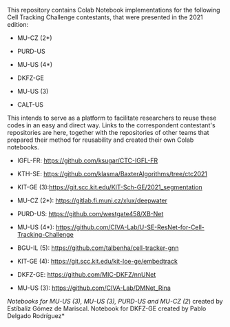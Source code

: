This repository contains Colab Notebook implementations for the following Cell Tracking Challenge contestants, that were presented in the 2021 edition:


- MU-CZ (2*)
- PURD-US
- MU-US (4*)
- DKFZ-GE
- MU-US (3)

- CALT-US

This intends to serve as a platform to facilitate researchers to reuse these codes in an easy and direct way. 
Links to the correspondent contestant's repositories are here, together with the repositories of other teams that prepared their method for reusability and created their own Colab notebooks.

- IGFL-FR: https://github.com/ksugar/CTC-IGFL-FR
- KTH-SE: https://github.com/klasma/BaxterAlgorithms/tree/ctc2021
- KIT-GE (3):https://git.scc.kit.edu/KIT-Sch-GE/2021_segmentation
- MU-CZ (2*): https://gitlab.fi.muni.cz/xlux/deepwater
- PURD-US: https://github.com/westgate458/XB-Net
- MU-US (4*): https://github.com/CIVA-Lab/U-SE-ResNet-for-Cell-Tracking-Challenge
- BGU-IL (5): https://github.com/talbenha/cell-tracker-gnn
- KIT-GE (4): https://git.scc.kit.edu/kit-loe-ge/embedtrack
- DKFZ-GE: https://github.com/MIC-DKFZ/nnUNet
 
- MU-US (3): https://github.com/CIVA-Lab/DMNet_Rina


*Notebooks for MU-US (3), MU-US (3), PURD-US and MU-CZ (2*) created by Estíbaliz Gómez de Mariscal. Notebook for DKFZ-GE created by Pablo Delgado Rodríguez*


